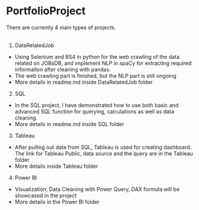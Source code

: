# PortfolioProject
There are currently 4 main types of projects.
<br/><br/>
1. DataRelatedJob
- Using Selenium and BS4 in python for the web crawling of the data related on JOBsDB, and implement NLP in spaCy for extracting required informaiton after cleaning with pandas.
- The web crawling part is finished, but the NLP part is still ongoing
- More details in readme.md inside DataRelatedJob folder

2. SQL 
- In the SQL project, I have demonstrated how to use both basic and advanced SQL function for querying, calculations as well as data cleaning.
- More details in readme.md inside SQL folder

3. Tableau
- After pulling out data from SQL, Tableau is used for creating dashboard. The link for Tableau Public, data source and the query are in the Tableau folder 
- More details inside Tableau folder

4. Power BI
- Visualization, Data Cleaning with Power Query, DAX formula will be showcased in the project 
- More details in the Power BI folder

